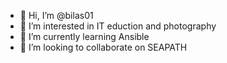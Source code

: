 - 👋 Hi, I’m @bilas01
- 👀 I’m interested in IT eduction and photography
- 🌱 I’m currently learning Ansible
- 💞️ I’m looking to collaborate on SEAPATH



<!---
bilas01/bilas01 is a ✨ special ✨ repository because its `README.md` (this file) appears on your GitHub profile.
You can click the Preview link to take a look at your changes.
--->
